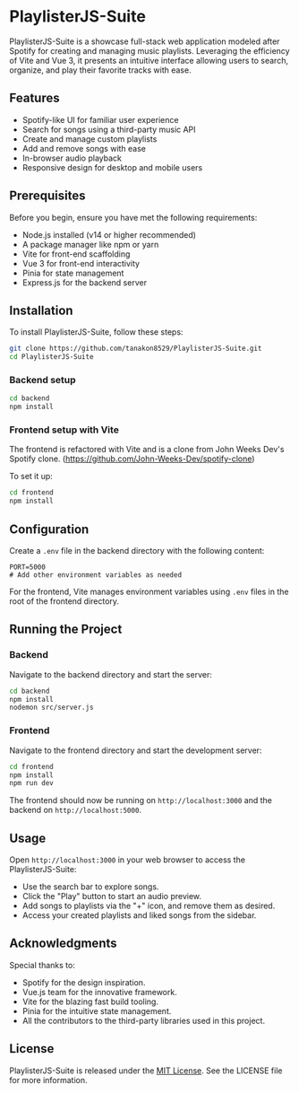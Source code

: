 
# PlaylisterJS-Suite

PlaylisterJS-Suite is a showcase full-stack web application modeled after Spotify for creating and managing music playlists. Leveraging the efficiency of Vite and Vue 3, it presents an intuitive interface allowing users to search, organize, and play their favorite tracks with ease.

## Features

- Spotify-like UI for familiar user experience
- Search for songs using a third-party music API
- Create and manage custom playlists
- Add and remove songs with ease
- In-browser audio playback
- Responsive design for desktop and mobile users

## Prerequisites

Before you begin, ensure you have met the following requirements:
- Node.js installed (v14 or higher recommended)
- A package manager like npm or yarn
- Vite for front-end scaffolding
- Vue 3 for front-end interactivity
- Pinia for state management
- Express.js for the backend server

## Installation

To install PlaylisterJS-Suite, follow these steps:

```bash
git clone https://github.com/tanakon8529/PlaylisterJS-Suite.git
cd PlaylisterJS-Suite
```

### Backend setup

```bash
cd backend
npm install
```

### Frontend setup with Vite
The frontend is refactored with Vite and is a clone from John Weeks Dev's Spotify clone. (https://github.com/John-Weeks-Dev/spotify-clone)

To set it up:
```bash
cd frontend
npm install
```

## Configuration

Create a `.env` file in the backend directory with the following content:

```env
PORT=5000
# Add other environment variables as needed
```

For the frontend, Vite manages environment variables using `.env` files in the root of the frontend directory.

## Running the Project

### Backend

Navigate to the backend directory and start the server:

```bash
cd backend
npm install
nodemon src/server.js
```

### Frontend

Navigate to the frontend directory and start the development server:

```bash
cd frontend
npm install
npm run dev
```

The frontend should now be running on `http://localhost:3000` and the backend on `http://localhost:5000`.

## Usage

Open `http://localhost:3000` in your web browser to access the PlaylisterJS-Suite:

- Use the search bar to explore songs.
- Click the "Play" button to start an audio preview.
- Add songs to playlists via the "+" icon, and remove them as desired.
- Access your created playlists and liked songs from the sidebar.

## Acknowledgments

Special thanks to:

- Spotify for the design inspiration.
- Vue.js team for the innovative framework.
- Vite for the blazing fast build tooling.
- Pinia for the intuitive state management.
- All the contributors to the third-party libraries used in this project.

## License

PlaylisterJS-Suite is released under the [MIT License](LICENSE). See the LICENSE file for more information.